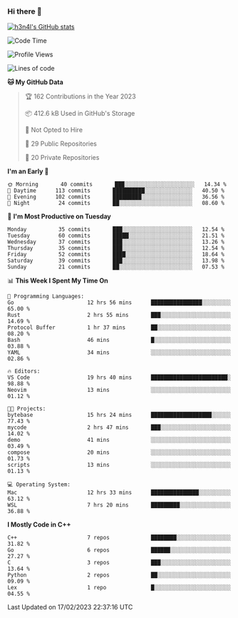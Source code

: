 ### Hi there 👋

[![h3n4l's GitHub stats](https://github-readme-stats.vercel.app/api?username=h3n4l&count_private=true&show_icons=true&theme=radical)](https://github.com/h3n4l/github-readme-stats)

<!--START_SECTION:waka-->
![Code Time](http://img.shields.io/badge/Code%20Time-949%20hrs%209%20mins-blue)

![Profile Views](http://img.shields.io/badge/Profile%20Views-1-blue)

![Lines of code](https://img.shields.io/badge/From%20Hello%20World%20I%27ve%20Written-60%20Thousand%20lines%20of%20code-blue)

**🐱 My GitHub Data** 

> 🏆 162 Contributions in the Year 2023
 > 
> 📦 412.6 kB Used in GitHub's Storage 
 > 
> 🚫 Not Opted to Hire
 > 
> 📜 29 Public Repositories 
 > 
> 🔑 20 Private Repositories  
 > 
**I'm an Early 🐤** 

```text
🌞 Morning       40 commits       ███░░░░░░░░░░░░░░░░░░░░░░   14.34 % 
🌆 Daytime      113 commits       ██████████░░░░░░░░░░░░░░░   40.50 % 
🌃 Evening      102 commits       █████████░░░░░░░░░░░░░░░░   36.56 % 
🌙 Night         24 commits       ██░░░░░░░░░░░░░░░░░░░░░░░   08.60 % 

```
📅 **I'm Most Productive on Tuesday** 

```text
Monday          35 commits       ███░░░░░░░░░░░░░░░░░░░░░░   12.54 % 
Tuesday         60 commits       █████░░░░░░░░░░░░░░░░░░░░   21.51 % 
Wednesday       37 commits       ███░░░░░░░░░░░░░░░░░░░░░░   13.26 % 
Thursday        35 commits       ███░░░░░░░░░░░░░░░░░░░░░░   12.54 % 
Friday          52 commits       ████░░░░░░░░░░░░░░░░░░░░░   18.64 % 
Saturday        39 commits       ███░░░░░░░░░░░░░░░░░░░░░░   13.98 % 
Sunday          21 commits       ██░░░░░░░░░░░░░░░░░░░░░░░   07.53 % 

```


📊 **This Week I Spent My Time On** 

```text
💬 Programming Languages: 
Go                       12 hrs 56 mins      ████████████████░░░░░░░░░   65.00 % 
Rust                     2 hrs 55 mins       ███░░░░░░░░░░░░░░░░░░░░░░   14.69 % 
Protocol Buffer          1 hr 37 mins        ██░░░░░░░░░░░░░░░░░░░░░░░   08.20 % 
Bash                     46 mins             █░░░░░░░░░░░░░░░░░░░░░░░░   03.88 % 
YAML                     34 mins             ░░░░░░░░░░░░░░░░░░░░░░░░░   02.86 % 

🔥 Editors: 
VS Code                  19 hrs 40 mins      ████████████████████████░   98.88 % 
Neovim                   13 mins             ░░░░░░░░░░░░░░░░░░░░░░░░░   01.12 % 

🐱‍💻 Projects: 
bytebase                 15 hrs 24 mins      ███████████████████░░░░░░   77.43 % 
mycode                   2 hrs 47 mins       ███░░░░░░░░░░░░░░░░░░░░░░   14.02 % 
demo                     41 mins             ░░░░░░░░░░░░░░░░░░░░░░░░░   03.49 % 
compose                  20 mins             ░░░░░░░░░░░░░░░░░░░░░░░░░   01.73 % 
scripts                  13 mins             ░░░░░░░░░░░░░░░░░░░░░░░░░   01.13 % 

💻 Operating System: 
Mac                      12 hrs 33 mins      ███████████████░░░░░░░░░░   63.12 % 
WSL                      7 hrs 20 mins       █████████░░░░░░░░░░░░░░░░   36.88 % 

```

**I Mostly Code in C++** 

```text
C++                      7 repos             ████████░░░░░░░░░░░░░░░░░   31.82 % 
Go                       6 repos             ██████░░░░░░░░░░░░░░░░░░░   27.27 % 
C                        3 repos             ███░░░░░░░░░░░░░░░░░░░░░░   13.64 % 
Python                   2 repos             ██░░░░░░░░░░░░░░░░░░░░░░░   09.09 % 
Lex                      1 repo              █░░░░░░░░░░░░░░░░░░░░░░░░   04.55 % 

```



 Last Updated on 17/02/2023 22:37:16 UTC
<!--END_SECTION:waka-->

